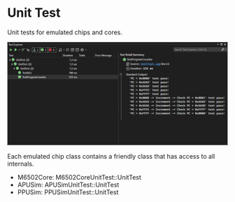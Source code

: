 # Unit Test

Unit tests for emulated chips and cores.

![UnitTest](/UserManual/imgstore/UnitTest.jpg)

Each emulated chip class contains a friendly class that has access to all internals.

- M6502Core: M6502CoreUnitTest::UnitTest
- APUSim: APUSimUnitTest::UnitTest
- PPUSim: PPUSimUnitTest::UnitTest
